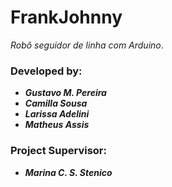 # FrankJohnny
*Robô seguidor de linha com Arduino*.

### Developed by:
 - ***Gustavo M. Pereira*** </br>
 - ***Camilla Sousa*** </br>
 - ***Larissa Adelini*** </br>
 - ***Matheus Assis*** </br>
### Project Supervisor:
 - ***Marina C. S. Stenico***
